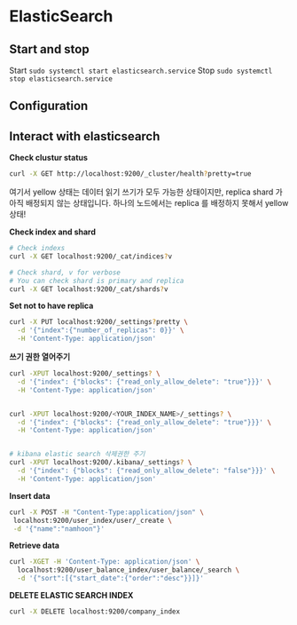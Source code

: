 # ElasticSearch

## Start and stop

Start `sudo systemctl start elasticsearch.service`
Stop `sudo systemctl stop elasticsearch.service`

## Configuration



## Interact with elasticsearch

**Check clustur status**

```sh
curl -X GET http://localhost:9200/_cluster/health?pretty=true
```

여기서 yellow 상태는 데이터 읽기 쓰기가 모두 가능한 상태이지만, replica shard 가 아직 배정되지 않는 상태입니다.
하나의 노드에서는 replica 를 배정하지 못해서 yellow 상태!

**Check index and shard**

```sh
# Check indexs
curl -X GET localhost:9200/_cat/indices?v

# Check shard, v for verbose
# You can check shard is primary and replica
curl -X GET localhost:9200/_cat/shards?v
```

**Set not to have replica**

```sh
curl -X PUT localhost:9200/_settings?pretty \
  -d '{"index":{"number_of_replicas": 0}}' \
  -H 'Content-Type: application/json'
```

**쓰기 권한 열어주기**

```sh
curl -XPUT localhost:9200/_settings? \
  -d '{"index": {"blocks": {"read_only_allow_delete": "true"}}}' \
  -H 'Content-Type: application/json'


curl -XPUT localhost:9200/<YOUR_INDEX_NAME>/_settings? \
  -d '{"index": {"blocks": {"read_only_allow_delete": "true"}}}' \
  -H 'Content-Type: application/json'


# kibana elastic search 삭제권한 주기
curl -XPUT localhost:9200/.kibana/_settings? \
  -d '{"index": {"blocks": {"read_only_allow_delete": "false"}}}' \
  -H 'Content-Type: application/json'
```


**Insert data**

```sh
curl -X POST -H "Content-Type:application/json" \
 localhost:9200/user_index/user/_create \
 -d '{"name":"namhoon"}' 
```

**Retrieve data**

```sh
curl -XGET -H 'Content-Type: application/json' \
  localhost:9200/user_balance_index/user_balance/_search \
  -d '{"sort":[{"start_date":{"order":"desc"}}]}'
```

**DELETE ELASTIC SEARCH INDEX**

```sh
curl -X DELETE localhost:9200/company_index
```
